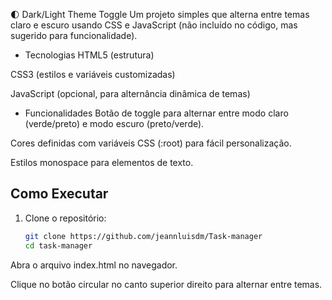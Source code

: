 🌓 Dark/Light Theme Toggle
Um projeto simples que alterna entre temas claro e escuro usando CSS e JavaScript (não incluído no código, mas sugerido para funcionalidade).

- Tecnologias
HTML5 (estrutura)

CSS3 (estilos e variáveis customizadas)

JavaScript (opcional, para alternância dinâmica de temas)

- Funcionalidades
Botão de toggle para alternar entre modo claro (verde/preto) e modo escuro (preto/verde).

Cores definidas com variáveis CSS (:root) para fácil personalização.

Estilos monospace para elementos de texto.

##  Como Executar  

1. Clone o repositório:  
   ```bash
   git clone https://github.com/jeannluisdm/Task-manager  
   cd task-manager
Abra o arquivo index.html no navegador.

Clique no botão circular no canto superior direito para alternar entre temas.
